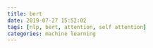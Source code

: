 ```yaml
---
title: bert
date: 2019-07-27 15:52:02
tags: [nlp, bert, attention, self attention]
categories: machine learning
---
```

